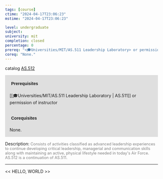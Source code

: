 ```yaml
---
tags: [course]
ctime: "2024-04-17T23:06:23"
mstime: "2024-04-17T23:06:23"

level: undergraduate
subject: 
university: mit
completion: closed
percentage: 0
prereq: "<🎓Universities/MIT/AS.511 Leadership Laboratory> or permission of instructor"
coreq: "None."
---
```


catalog [AS.512](http://student.mit.edu/catalog/mASa.html#AS.512)

<span style="display: block; padding: 15px; background-color: rgb(100, 100, 100, 0.2);"><font id="m_prereq17_0" style="display: block; font-family: Arial, sans-serif; font-weight: bold; padding: 5px">Prerequisites</font><br><span id="prereq17_0">[[🎓Universities/MIT/AS.511 Leadership Laboratory | AS.511]] or permission of instructor</span></span>
<span style="display: block; padding: 15px; background-color: rgb(100, 100, 100, 0.2);"><font id="m_coreq17_0" style="display: block; font-family: Arial, sans-serif; font-weight: bold; padding: 5px">Corequisites</font><br><span id="coreq17_0">None.</span></span>

<font style="">Description:</font>
<font style="color: grey; font-size: 0.8rem;">Consists of activities classified as advanced leadership experiences to continue developing critical leadership, managerial and communication skills along with maintaining an active, physical lifestyle needed in today's Air Force. AS.512 is a continuation of AS.511.</font>



---

<< HELLO, WORLD >>
